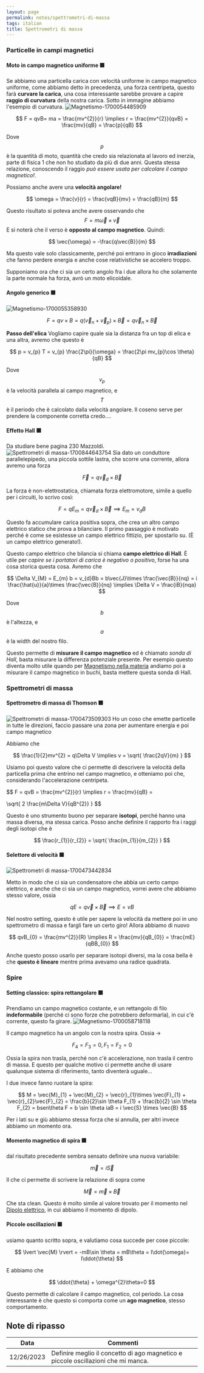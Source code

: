 ```yaml
---
layout: page
permalink: notes/spettrometri-di-massa
tags: italian
title: Spettrometri di massa
---
```


### Particelle in campi magnetici
#### Moto in campo magnetico uniforme 🟩
Se abbiamo una particella carica con velocità uniforme in campo magnetico uniforme, come abbiamo detto in precedenza, una forza centripeta, questo farà **curvare la carica**, una cosa interessante sarebbe provare a capire **raggio di curvatura** della nostra carica. Sotto in immagine abbiamo l'esempio di curvatura.
<img src="/images/notes/Magnetismo-1700054485909.jpeg" alt="Magnetismo-1700054485909">


$$
F = qvB= ma = \frac{mv^{2}}{r}
\implies r = \frac{mv^{2}}{qvB} = \frac{mv}{qB} = \frac{p}{qB}
$$

Dove $$p$$ è la quantità di moto, quantità che credo sia relazionata al lavoro ed inerzia, parte di fisica 1 che non ho studiato da più di due anni.
Questa stessa relazione, conoscendo il raggio *può essere usata per calcolare il campo magnetico!*.

Possiamo anche avere una **velocità angolare!**

$$
\omega = \frac{v}{r} = \frac{vqB}{mv} = \frac{qB}{m}
$$

Questo risultato si poteva anche avere osservando che $$F = m \vec{\omega} \times \vec{v}$$
E si noterà che il verso è **opposto al campo magnetico**.
Quindi:

$$
\vec{\omega} = -\frac{q\vec{B}}{m}
$$

Ma questo vale solo classicamente, perché poi entrano in gioco **irradiazioni** che fanno perdere energia e anche cose relativistiche se accelero troppo.


Supponiamo ora che ci sia un certo angolo fra i due allora ho che solamente la parte normale ha forza, avrò un moto elicoidale.

#### Angolo generico 🟩
<img src="/images/notes/Magnetismo-1700055358930.jpeg" alt="Magnetismo-1700055358930">


$$
F = qv \times B = q(\vec{v}_{n} + \vec{v}_{p}) \times \vec{B} = q\vec{v}_{n}\times \vec{B}
$$

**Passo dell'elica**
Vogliamo capire quale sia la distanza fra un top di elica e una altra, avremo che questo è 

$$
p = v_{p} T 
= v_{p} \frac{2\pi}{\omega}
= \frac{2\pi mv_{p}\cos \theta}{qB}
$$

Dove $$v_{p}$$ è la velocità parallela al campo magnetico, e $$T$$ è il periodo che è calcolato dalla velocità angolare.
Il coseno serve per prendere la componente corretta credo....


#### Effetto Hall 🟩
Da studiare bene pagina 230 Mazzoldi.
<img src="/images/notes/Spettrometri di massa-1700844643754.jpeg" alt="Spettrometri di massa-1700844643754">
Sia dato un conduttore parallelepipedo, una piccola sottile lastra, che scorre una corrente, allora avremo una forza

$$
\vec{F} = q\vec{v}_{d} \times \vec{B}
$$

La forza è non-elettrostatica, chiamata forza elettromotore, simile a quello per i circuiti, lo scrivo così:

$$
F = qE_{m} = q\vec{v}_{d}\times \vec{B} \implies 
E_{m} = v_{d}B
$$

Questo fa accumulare carica positiva sopra, che crea un altro campo elettrico statico che prova a bilanciare. Il primo passaggio è motivato perché è come se esistesse un campo elettrico fittizio, per spostarlo su. (È un campo elettrico generato!).

Questo campo elettrico che bilancia si chiama **campo elettrico di Hall**.
È utile per *capire se i portatori di carica è negativo o positivo*, forse ha una cosa storica questa cosa.
Avremo che

$$
\Delta V_{M} = E_{m} b 
= v_{d}Bb
= b\vec{J}\times \frac{\vec{B}}{nq}
= i \frac{\hat{u}}{a}\times \frac{\vec{B}}{nq}
\implies \Delta V = \frac{iB}{nqa}
$$

Dove $$b$$ è l'altezza, e $$a$$ è la width del nostro filo.

Questo permette di **misurare il campo magnetico** ed è chiamato *sonda di Hall*, basta misurare la differenza potenziale presente.
Per esempio questo diventa molto utile quando per [Magnetismo nella materia](/notes/magnetismo-nella-materia) andiamo poi a misurare il campo magnetico in buchi, basta mettere questa sonda di Hall.

### Spettrometri di massa
#### Spettrometro di massa di Thomson 🟩
<img src="/images/notes/Spettrometri di massa-1700473509303.jpeg" alt="Spettrometri di massa-1700473509303">
Ho un coso che emette particelle in tutte le direzioni, faccio passare una zona per aumentare energia e poi campo magnetico

Abbiamo che 

$$
\frac{1}{2}mv^{2} = q\Delta V \implies
v = \sqrt{ \frac{2qV}{m} }
$$

Usiamo poi questo valore che ci permette di descrivere la velocità della particella prima che entrino nel campo magnetico, e otteniamo poi che, considerando l'accelerazione centripeta.

$$
F = qvB = \frac{mv^{2}}{r}
\implies r =  \frac{mv}{qB} =

\sqrt{ 2 \frac{m\Delta V}{qB^{2}} }
$$

Questo è uno strumento buono per separare **isotopi**, perché hanno una massa diversa, ma stessa carica.
Posso anche definire il rapporto fra i raggi degli isotopi che è

$$
\frac{r_{1}}{r_{2}} = \sqrt{ \frac{m_{1}}{m_{2}} }
$$

#### Selettore di velocità 🟩
<img src="/images/notes/Spettrometri di massa-1700473442834.jpeg" alt="Spettrometri di massa-1700473442834">

Metto in modo che ci sia un condensatore che abbia un certo campo elettrico, e anche che ci sia un campo magnetico, vorrei avere che abbiamo stesso valore, ossia

$$
qE = q\vec{v} \times \vec{B} \implies
E = vB
$$

Nel nostro setting, questo è utile per sapere la velocità da mettere poi in uno spettrometro di massa e fargli fare un certo giro!
Allora abbiamo di nuovo

$$
qvB_{0} = \frac{mv^{2}}{R} \implies
R = \frac{mv}{qB_{0}} = \frac{mE}{qBB_{0}}
$$

Anche questo posso usarlo per separare isotopi diversi, ma la cosa bella è che **questo è lineare** mentre prima avevamo una radice quadrata.

### Spire 

#### Setting classico: spira rettangolare 🟩
Prendiamo un campo magnetico costante, e un rettangolo di filo **indeformabile** (perché ci sono forze che potrebbero deformarla), in cui c'è corrente, questo fa girare.
<img src="/images/notes/Magnetismo-1700058718118.jpeg" alt="Magnetismo-1700058718118">

Il campo magnetico ha un angolo con la nostra spira.
Ossia ->

$$
F_{4} = F_{3} = 0, F_{1} = F_{2} = 0
$$

Ossia la spira non trasla, perché non c'è accelerazione, non trasla il centro di massa. E questo per qualche motivo ci permette anche di usare qualunque sistema di riferimento, tanto diventerà uguale...

I due invece fanno ruotare la spira:

$$
M = \vec{M}_{1} + \vec{M}_{2} = \vec{r}_{1}\times \vec{F}_{1} + \vec{r}_{2}\vec{F}_{2} 
= \frac{b}{2}\sin \theta F_{1} + \frac{b}{2} \sin \theta F_{2} = bsen\theta F = b \sin \theta iaB = i \vec{S} \times \vec{B}
$$


Per i lati su e giù abbiamo stessa forza che si annulla, per altri invece abbiamo un momento ora.

#### Momento magnetico di spira 🟩
dal risultato precedente sembra sensato definire una nuova variabile:

$$
\vec{m} = i\vec{S}
$$

Il che ci permette di scrivere la relazione di sopra come

$$
\vec{M} = \vec{m} \times \vec{B}
$$

Che sta clean.
Questo è molto simile al valore trovato per il momento nel [Dipolo elettrico](/notes/dipolo-elettrico), in cui abbiamo il momento di dipolo.

#### Piccole oscillazioni 🟥
usiamo quanto scritto sopra, e valutiamo cosa succede per cose piccole:

$$
\lvert   \vec{M} \rvert = -mB\sin \theta = mB\theta = I\dot{\omega}= I\ddot{\theta}
$$

E abbiamo che

$$
\ddot{\theta} +  \omega^{2}\theta=0
$$

Questo permette di calcolare il campo magnetico, col periodo.
La cosa interessante è che questo si comporta come un **ago magnetico**, stesso comportamento.



## Note di ripasso

| Data | Commenti |
| ---- | -------- |
|12/26/2023      | Definire meglio il concetto di ago magnetico e piccole oscillazioni che mi manca.          |